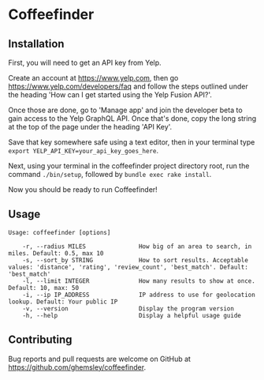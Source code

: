 # Coffeefinder



## Installation

First, you will need to get an API key from Yelp. 

Create an account at https://www.yelp.com, then go https://www.yelp.com/developers/faq and follow the steps outlined under the heading 'How can I get started using the Yelp Fusion API?'. 

Once those are done, go to 'Manage app' and join the developer beta to gain access to the Yelp GraphQL API. Once that's done, copy the long string at the top of the page under the heading 'API Key'. 

Save that key somewhere safe using a text editor, then in your terminal type `export YELP_API_KEY=your_api_key_goes_here`.

Next, using your terminal in the coffeefinder project directory root, run the command `./bin/setup`, followed by `bundle exec rake install`.

Now you should be ready to run Coffeefinder!

## Usage

```
Usage: coffeefinder [options]

    -r, --radius MILES               How big of an area to search, in miles. Default: 0.5, max 10
    -s, --sort_by STRING             How to sort results. Acceptable values: 'distance', 'rating', 'review_count', 'best_match'. Default: 'best_match'
    -l, --limit INTEGER              How many results to show at once. Default: 10, max: 50
    -i, --ip IP_ADDRESS              IP address to use for geolocation lookup. Default: Your public IP
    -v, --version                    Display the program version
    -h, --help                       Display a helpful usage guide
```
## Contributing

Bug reports and pull requests are welcome on GitHub at https://github.com/ghemsley/coffeefinder.
